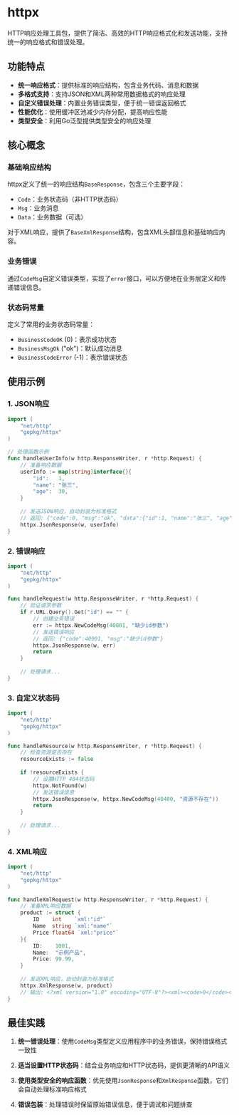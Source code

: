 # httpx

HTTP响应处理工具包，提供了简洁、高效的HTTP响应格式化和发送功能，支持统一的响应格式和错误处理。

## 功能特点

- **统一响应格式**：提供标准的响应结构，包含业务代码、消息和数据
- **多格式支持**：支持JSON和XML两种常用数据格式的响应处理
- **自定义错误处理**：内置业务错误类型，便于统一错误返回格式
- **性能优化**：使用缓冲区池减少内存分配，提高响应性能
- **类型安全**：利用Go泛型提供类型安全的响应处理


## 核心概念

### 基础响应结构

httpx定义了统一的响应结构`BaseResponse`，包含三个主要字段：
- `Code`：业务状态码（非HTTP状态码）
- `Msg`：业务消息
- `Data`：业务数据（可选）

对于XML响应，提供了`BaseXmlResponse`结构，包含XML头部信息和基础响应内容。

### 业务错误

通过`CodeMsg`自定义错误类型，实现了`error`接口，可以方便地在业务层定义和传递错误信息。

### 状态码常量

定义了常用的业务状态码常量：
- `BusinessCodeOK` (0)：表示成功状态
- `BusinessMsgOk` ("ok")：默认成功消息
- `BusinessCodeError` (-1)：表示错误状态

## 使用示例

### 1. JSON响应

```go
import (
    "net/http"
    "gopkg/httpx"
)

// 处理函数示例
func handleUserInfo(w http.ResponseWriter, r *http.Request) {
    // 准备响应数据
    userInfo := map[string]interface{}{
        "id":   1,
        "name": "张三",
        "age":  30,
    }
    
    // 发送JSON响应，自动封装为标准格式
    // 返回: {"code":0, "msg":"ok", "data":{"id":1, "name":"张三", "age":30}}
    httpx.JsonResponse(w, userInfo)
}
```

### 2. 错误响应

```go
import (
    "net/http"
    "gopkg/httpx"
)

func handleRequest(w http.ResponseWriter, r *http.Request) {
    // 验证请求参数
    if r.URL.Query().Get("id") == "" {
        // 创建业务错误
        err := httpx.NewCodeMsg(40001, "缺少id参数")
        // 发送错误响应
        // 返回: {"code":40001, "msg":"缺少id参数"}
        httpx.JsonResponse(w, err)
        return
    }
    
    // 处理请求...
}
```

### 3. 自定义状态码

```go
import (
    "net/http"
    "gopkg/httpx"
)

func handleResource(w http.ResponseWriter, r *http.Request) {
    // 检查资源是否存在
    resourceExists := false
    
    if !resourceExists {
        // 设置HTTP 404状态码
        httpx.NotFound(w)
        // 发送错误信息
        httpx.JsonResponse(w, httpx.NewCodeMsg(40400, "资源不存在"))
        return
    }
    
    // 处理请求...
}
```

### 4. XML响应

```go
import (
    "net/http"
    "gopkg/httpx"
)

func handleXmlRequest(w http.ResponseWriter, r *http.Request) {
    // 准备XML响应数据
    product := struct {
        ID    int    `xml:"id"`
        Name  string `xml:"name"`
        Price float64 `xml:"price"`
    }{
        ID:    1001,
        Name:  "示例产品",
        Price: 99.99,
    }
    
    // 发送XML响应，自动封装为标准格式
    httpx.XmlResponse(w, product)
    // 输出: <?xml version="1.0" encoding="UTF-8"?><xml><code>0</code><msg>ok</msg><data><id>1001</id><name>示例产品</name><price>99.99</price></data></xml>
}
```

## 最佳实践

1. **统一错误处理**：使用`CodeMsg`类型定义应用程序中的业务错误，保持错误格式一致性

2. **适当设置HTTP状态码**：结合业务响应和HTTP状态码，提供更清晰的API语义

3. **使用类型安全的响应函数**：优先使用`JsonResponse`和`XmlResponse`函数，它们会自动处理标准响应格式

4. **错误包装**：处理错误时保留原始错误信息，便于调试和问题排查
